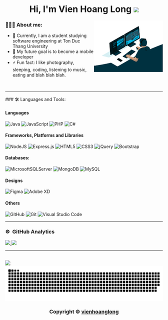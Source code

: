 
<h1 align="center">Hi, I'm Vien Hoang Long <img src="https://media.giphy.com/media/hvRJCLFzcasrR4ia7z/giphy.gif" width="25px"></h1>

<img align="right" width="220rem" src="img/coding.gif" alt="vienhoanglong" />

### 👨🏻‍💻 About me:


- 🔭 Currently, I am a student studying software engineering at Ton Duc Thang University
- 🌱 My future goal is to become a mobile developer
- ⚡ Fun fact: I like photography, sleeping, coding, listening to music, eating and blah blah blah.


<br>
<hr>
### 🛠 Languages and Tools:

#### Languages
![Java](https://img.shields.io/badge/java-%23ED8B00.svg?style=for-the-badge&logo=java&logoColor=white)
![JavaScript](https://img.shields.io/badge/javascript-%23323330.svg?style=for-the-badge&logo=javascript&logoColor=%23F7DF1E)
![PHP](https://img.shields.io/badge/php-%23777BB4.svg?style=for-the-badge&logo=php&logoColor=white)
![C#](https://img.shields.io/badge/c%23-%23239120.svg?style=for-the-badge&logo=c-sharp&logoColor=white)
#### Frameworks, Platforms and Libraries
![NodeJS](https://img.shields.io/badge/node.js-6DA55F?style=for-the-badge&logo=node.js&logoColor=white)
![Express.js](https://img.shields.io/badge/express.js-%23404d59.svg?style=for-the-badge&logo=express&logoColor=%2361DAFB)
![HTML5](https://img.shields.io/badge/html5-%23E34F26.svg?style=for-the-badge&logo=html5&logoColor=white)
![CSS3](https://img.shields.io/badge/css3-%231572B6.svg?style=for-the-badge&logo=css3&logoColor=white)
![jQuery](https://img.shields.io/badge/jquery-%230769AD.svg?style=for-the-badge&logo=jquery&logoColor=white)
![Bootstrap](https://img.shields.io/badge/bootstrap-%23563D7C.svg?style=for-the-badge&logo=bootstrap&logoColor=white)
#### Databases:
![MicrosoftSQLServer](https://img.shields.io/badge/Microsoft%20SQL%20Sever-CC2927?style=for-the-badge&logo=microsoft%20sql%20server&logoColor=white)
![MongoDB](https://img.shields.io/badge/MongoDB-%234ea94b.svg?style=for-the-badge&logo=mongodb&logoColor=white)
![MySQL](https://img.shields.io/badge/mysql-%2300f.svg?style=for-the-badge&logo=mysql&logoColor=white)
#### Designs
![Figma](https://img.shields.io/badge/figma-203759?style=for-the-badge&logo=figma&logoColor=white)
![Adobe XD](https://img.shields.io/badge/Adobe%20XD-470137?style=for-the-badge&logo=Adobe%20XD&logoColor=#FF61F6)
#### Others
![GitHub](https://img.shields.io/badge/github-%23121011.svg?style=for-the-badge&logo=github&logoColor=white)
![Git](https://img.shields.io/badge/git-%23F05033.svg?style=for-the-badge&logo=git&logoColor=white)
![Visual Studio Code](https://img.shields.io/badge/Visual%20Studio%20Code-0078d7.svg?style=for-the-badge&logo=visual-studio-code&logoColor=white)

<hr/>

### ⚙️ &nbsp;GitHub Analytics

<p>
<a href="https://github.com/vienhoanglong">
  <img height="180em" src="https://github-readme-stats-eight-theta.vercel.app/api?username=vienhoanglong&show_icons=true&theme=radical&include_all_commits=true&count_private=true"/>
  <img height="180em" src="https://github-readme-stats-eight-theta.vercel.app/api/top-langs/?username=vienhoanglong&layout=compact&langs_count=15&theme=radical"/>
</a>
</p>
<hr />
<br>
<img src="https://komarev.com/ghpvc/?username=vienhoanglong&color=red">
<div align="center">
  <img  src="img/grid-snake.svg"
    alt="vienhoanglong" />
</div>

<div align="center">

### Copyright © [vienhoanglong](https://github.com/vienhoanglong)

<div>

